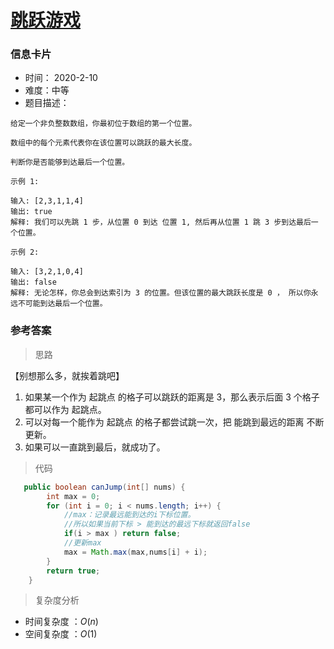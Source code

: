 # [跳跃游戏](https://leetcode-cn.com/problems/jump-game/)

### 信息卡片

- 时间： 2020-2-10
- 难度：中等
- 题目描述：

```
给定一个非负整数数组，你最初位于数组的第一个位置。

数组中的每个元素代表你在该位置可以跳跃的最大长度。

判断你是否能够到达最后一个位置。

示例 1:

输入: [2,3,1,1,4]
输出: true
解释: 我们可以先跳 1 步，从位置 0 到达 位置 1, 然后再从位置 1 跳 3 步到达最后一个位置。

示例 2:

输入: [3,2,1,0,4]
输出: false
解释: 无论怎样，你总会到达索引为 3 的位置。但该位置的最大跳跃长度是 0 ， 所以你永远不可能到达最后一个位置。

```



### 参考答案

> 思路

【别想那么多，就挨着跳吧】

1. 如果某一个作为 起跳点 的格子可以跳跃的距离是 3，那么表示后面 3 个格子都可以作为 起跳点。
2. 可以对每一个能作为 起跳点 的格子都尝试跳一次，把 能跳到最远的距离 不断更新。
3. 如果可以一直跳到最后，就成功了。



> 代码

```java
   public boolean canJump(int[] nums) {
        int max = 0;
        for (int i = 0; i < nums.length; i++) {
            //max：记录最远能到达的i下标位置。
            //所以如果当前下标 > 能到达的最远下标就返回false
            if(i > max ) return false;
            //更新max
            max = Math.max(max,nums[i] + i);
        }
        return true;
    }
```

> 复杂度分析

- 时间复杂度 ：$O(n)$
- 空间复杂度 ：$O(1)$ 

